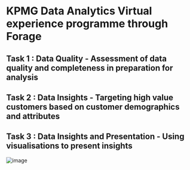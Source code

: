 # KPMG Data Analytics Virtual experience programme through Forage
## Task 1 : Data Quality -  Assessment of data quality and completeness in preparation for analysis
## Task 2 : Data Insights - Targeting high value customers based on customer demographics and attributes
## Task 3 : Data Insights and Presentation - Using visualisations to present insights

![image](https://user-images.githubusercontent.com/61032181/225955405-3a4127b2-68e3-4893-9d5f-50edbc21da66.png)
